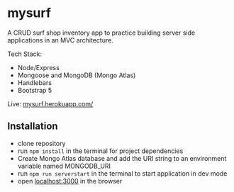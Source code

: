 # mysurf

A CRUD surf shop inventory app to practice building server side applications in an MVC architecture.

Tech Stack: 
- Node/Express
- Mongoose and MongoDB (Mongo Atlas)
- Handlebars
- Bootstrap 5

Live: [mysurf.herokuapp.com/](https://mysurf.herokuapp.com/)

## Installation 

- clone repository
- run `npm install` in the terminal for project dependencies
- Create Mongo Atlas database and add the URI string to an environment variable named MONGODB_URI
- run `npm run serverstart` in the terminal to start application in dev mode
- open [localhost:3000](http://localhost:3000/) in the browser



